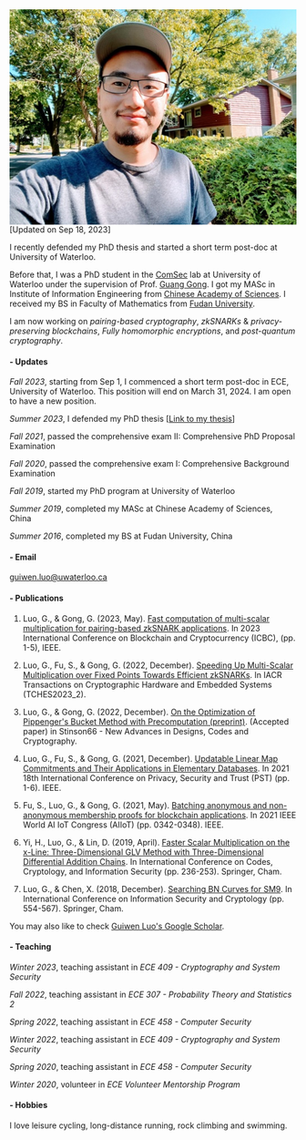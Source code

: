 <img align="right" src="smallguiwen.jpeg">

[Updated on Sep 18, 2023]

I recently defended my PhD thesis and started a short term post-doc at University of Waterloo. 

Before that, I was a PhD student in the [ComSec](https://uwaterloo.ca/communications-security-lab/) lab at University of Waterloo under the supervision of Prof. [Guang Gong](https://uwaterloo.ca/scholar/ggong). I got my MASc in Institute of Information Engineering from [Chinese Academy of Sciences](https://english.cas.cn/). I received my BS in Faculty of Mathematics from [Fudan University](https://www.fudan.edu.cn/en/).

I am now working on *pairing-based cryptography*, *zkSNARKs* & *privacy-preserving blockchains*, *Fully homomorphic encryptions*, and *post-quantum cryptography*.

#### - Updates

*Fall 2023*, starting from Sep 1, I commenced a short term post-doc in ECE, University of Waterloo. This position will end on March 31, 2024. I am open to have a new position.

*Summer 2023*, I defended my PhD thesis [[Link to my thesis](https://uwspace.uwaterloo.ca/bitstream/handle/10012/19626/Luo_Guiwen.pdf?sequence=3&isAllowed=y)]

*Fall 2021*, passed the comprehensive exam II: Comprehensive PhD Proposal Examination

*Fall 2020*, passed the comprehensive exam I: Comprehensive Background Examination

*Fall 2019*, started my PhD program at University of Waterloo

*Summer 2019*, completed my MASc at Chinese Academy of Sciences, China

*Summer 2016*, completed my BS at Fudan University, China


#### - Email

guiwen.luo@uwaterloo.ca

#### - Publications

1. Luo, G., & Gong, G. (2023, May). [Fast computation of multi-scalar multiplication for pairing-based zkSNARK applications](https://ieeexplore.ieee.org/abstract/document/10174952). In 2023 International Conference on Blockchain and Cryptocurrency (ICBC), (pp. 1-5), IEEE.

1. Luo, G., Fu, S., & Gong, G. (2022, December). [Speeding Up Multi-Scalar Multiplication over Fixed Points Towards Efficient zkSNARKs](https://tches.iacr.org/index.php/TCHES/article/view/10287). In IACR Transactions on Cryptographic Hardware and Embedded Systems (TCHES2023_2).

1. Luo, G., & Gong, G. (2022, December). [On the Optimization of Pippenger's Bucket Method with Precomputation (preprint)](https://github.com/LuoGuiwen/Guiwen-Luo/blob/main/publications/stinson66%20publish%20version%20using%20recommanded%20template.pdf). (Accepted paper) in Stinson66 - New Advances in Designs, Codes and Cryptography.

1. Luo, G., Fu, S., & Gong, G. (2021, December). [Updatable Linear Map Commitments and Their Applications in Elementary Databases](https://github.com/LuoGuiwen/Guiwen-Luo/blob/main/publications/Updatable_Linear_Map_Commitments_and_Their_Applications_in_Elementary_Databases.pdf). In 2021 18th International Conference on Privacy, Security and Trust (PST) (pp. 1-6). IEEE.

1. Fu, S., Luo, G., & Gong, G. (2021, May). [Batching anonymous and non-anonymous membership proofs for blockchain applications](https://github.com/LuoGuiwen/Guiwen-Luo/blob/main/publications/Batching_Anonymous_and_Non-Anonymous_Membership_Proofs_for_Blockchain_Applications.pdf). In 2021 IEEE World AI IoT Congress (AIIoT) (pp. 0342-0348). IEEE.

1. Yi, H., Luo, G., & Lin, D. (2019, April). [Faster Scalar Multiplication on the x-Line: Three-Dimensional GLV Method with Three-Dimensional Differential Addition Chains](https://github.com/LuoGuiwen/Guiwen-Luo/blob/main/publications/Codes%2C%20Cryptology%20and%20Information%20Security.pdf). In International Conference on Codes, Cryptology, and Information Security (pp. 236-253). Springer, Cham.

1. Luo, G., & Chen, X. (2018, December). [Searching BN Curves for SM9](https://github.com/LuoGuiwen/Guiwen-Luo/blob/main/publications/Searching%20BN%20Curves%20for%20SM9.pdf). In International Conference on Information Security and Cryptology (pp. 554-567). Springer, Cham.

You may also like to check [Guiwen Luo's Google Scholar](https://scholar.google.com/citations?hl=en&user=kEuubvwAAAAJ).

#### - Teaching

*Winter 2023*, teaching assistant in *ECE 409 - Cryptography and System Security*

*Fall 2022*, teaching assistant in *ECE 307 - Probability Theory and Statistics 2*

*Spring 2022*, teaching assistant in *ECE 458 - Computer Security*

*Winter 2022*, teaching assistant in *ECE 409 - Cryptography and System Security*

*Spring 2020*, teaching assistant in *ECE 458 - Computer Security*

*Winter 2020*, volunteer in *ECE Volunteer Mentorship Program*

#### - Hobbies 

I love leisure cycling, long-distance running, rock climbing and swimming. 
